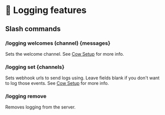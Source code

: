 # 📓 Logging features

## Slash commands

### /logging welcomes (channel) {messages}

Sets the welcome channel. See [Cow Setup](https://app.gitbook.com/o/ZpmyrmVlDuiyJG9W3u9b/s/xYA3uqXtttpZjZRehjiq/ "mention") for more info.

### /logging set {channels}

Sets webhook urls to send logs using. Leave fields blank if you don't want to log those events. See [Cow Setup](https://app.gitbook.com/o/ZpmyrmVlDuiyJG9W3u9b/s/xYA3uqXtttpZjZRehjiq/ "mention") for more info.

### /logging remove

Removes logging from the server.
